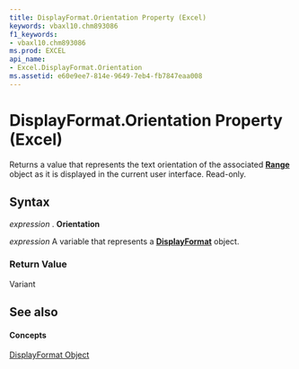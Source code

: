 ```yaml
---
title: DisplayFormat.Orientation Property (Excel)
keywords: vbaxl10.chm893086
f1_keywords:
- vbaxl10.chm893086
ms.prod: EXCEL
api_name:
- Excel.DisplayFormat.Orientation
ms.assetid: e60e9ee7-814e-9649-7eb4-fb7847eaa008
---
```



# DisplayFormat.Orientation Property (Excel)

Returns a value that represents the text orientation of the associated  **[Range](range-object-excel.md)** object as it is displayed in the current user interface. Read-only.


## Syntax

 _expression_ . **Orientation**

 _expression_ A variable that represents a **[DisplayFormat](displayformat-object-excel.md)** object.


### Return Value

Variant


## See also


#### Concepts


[DisplayFormat Object](displayformat-object-excel.md)

